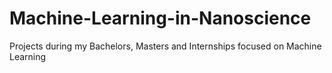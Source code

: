# Machine-Learning-in-Nanoscience
Projects during my Bachelors, Masters and Internships focused on Machine Learning 
